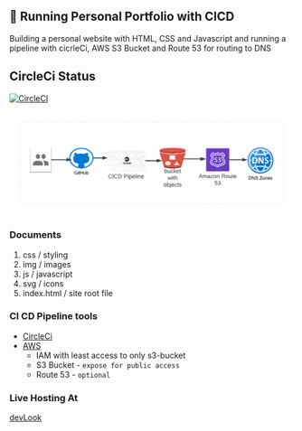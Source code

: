## :rocket: Running Personal Portfolio with CICD

Building a personal website with HTML, CSS and Javascript and running a pipeline with cicrleCi, AWS S3 Bucket and Route 53 for routing to DNS

## CircleCi Status

[![CircleCI](https://dl.circleci.com/status-badge/img/gh/dev-luqman/Portfolio/tree/main.svg?style=svg)](https://dl.circleci.com/status-badge/redirect/gh/dev-luqman/Portfolio/tree/main)

![](./img/Porfolio-pipeline.png)

### Documents

1. css / styling
2. img / images
3. js / javascript
4. svg / icons
5. index.html / site root file

### CI CD Pipeline tools

- [CircleCi](https://circleci.com/)
- [AWS](https://aws.amazon.com/)
  - IAM with least access to only s3-bucket
  - S3 Bucket - `expose for public access`
  - Route 53 - `optional`

### Live Hosting At

[devLook](http://devlook.tech/)
